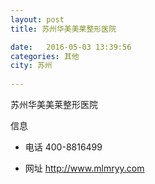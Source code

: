 ```yaml
--- 
layout: post 
title: 苏州华美美莱整形医院

date:   2016-05-03 13:39:56 
categories: 其他  
city: 苏州
  
--- 
```

   
苏州华美美莱整形医院

信息
 - 电话 400-8816499

 - 网址 http://www.mlmryy.com


